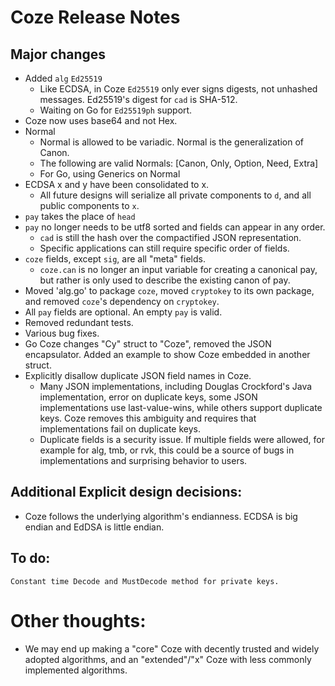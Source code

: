 # Coze Release Notes
## Major changes

- Added `alg` `Ed25519`
	- Like ECDSA, in Coze `Ed25519` only ever signs digests, not unhashed messages.
	Ed25519's digest for `cad` is SHA-512.  
	- Waiting on Go for `Ed25519ph` support. 
- Coze now uses base64 and not Hex.
- Normal
	- Normal is allowed to be variadic.  Normal is the generalization of Canon.  
	- The following are valid Normals:  [Canon, Only, Option, Need, Extra]
	- For Go, using Generics on Normal
- ECDSA x and y have been consolidated to x. 
	- All future designs will serialize all private components to `d`, and all
	public components to `x`. 
- `pay` takes the place of `head`
- `pay` no longer needs to be utf8 sorted and fields can appear in any order.
	- `cad` is still the hash over the compactified JSON representation.  
	- Specific applications can still require specific order of fields. 
- `coze` fields, except `sig`, are all "meta" fields.  
	- `coze.can` is no longer an input variable for creating a canonical pay, but
	rather is only used to describe the existing canon of pay.  
- Moved 'alg.go' to package `coze`, moved `cryptokey` to its own package, and
  removed `coze`'s dependency on `cryptokey`.  
- All `pay` fields are optional.  An empty `pay` is valid.  
- Removed redundant tests.
- Various bug fixes.
- Go Coze changes "Cy" struct to "Coze", removed the JSON encapsulator. Added an
  example to show Coze embedded in another struct.  
- Explicitly disallow duplicate JSON field names in Coze.  
	- Many JSON implementations, including Douglas Crockford's Java
	implementation, error on duplicate keys, some JSON implementations use
	last-value-wins, while others support duplicate keys.  Coze removes this
	ambiguity and requires that implementations fail on duplicate keys.  
	- Duplicate fields is a security issue.  If multiple fields were allowed, for
	example for alg, tmb, or rvk, this could be a source of bugs in
	implementations and surprising behavior to users.

## Additional Explicit design decisions:
- Coze follows the underlying algorithm's endianness.  ECDSA is big
  endian and EdDSA is little endian.  

## To do:
	Constant time Decode and MustDecode method for private keys. 

# Other thoughts:
- We may end up making a "core" Coze with decently trusted and widely adopted
algorithms, and an "extended"/"x" Coze with less commonly implemented
algorithms.  